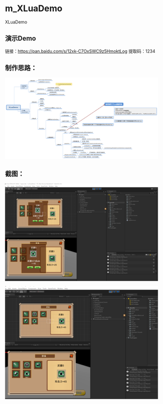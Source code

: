 # m_XLuaDemo
XLuaDemo
## 演示Demo

链接：<https://pan.baidu.com/s/12xk-C7OxSWC9z5HmoktLog> 
提取码：1234 


## 制作思路：
![1](https://github.com/HelloSpecter/m_XLuaDemo/blob/main/XLuaDemo.png)

## 截图：
![2](https://github.com/HelloSpecter/m_XLuaDemo/blob/main/%E6%88%AA%E5%9B%BE1.png)

![3](https://github.com/HelloSpecter/m_XLuaDemo/blob/main/%E6%88%AA%E5%9B%BE2.png)
